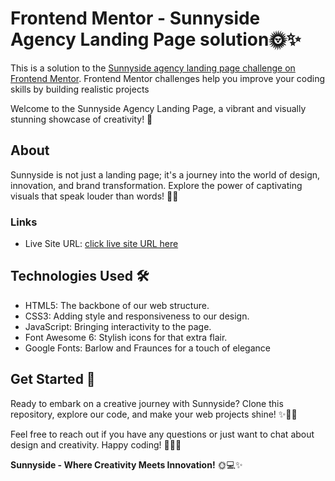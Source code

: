 # Frontend Mentor - Sunnyside Agency Landing Page solution🌞✨

This is a solution to the [Sunnyside agency landing page challenge on Frontend Mentor](https://www.frontendmentor.io/challenges/sunnyside-agency-landing-page-7yVs3B6ef). Frontend Mentor challenges help you improve your coding skills by building realistic projects

Welcome to the Sunnyside Agency Landing Page, a vibrant and visually stunning showcase of creativity! 🚀

## About
Sunnyside is not just a landing page; it's a journey into the world of design, innovation, and brand transformation. Explore the power of captivating visuals that speak louder than words! 💼🌈

### Links
- Live Site URL: [click live site URL here](https://sunny-icecream.netlify.app/)

## Technologies Used 🛠️
- HTML5: The backbone of our web structure.
- CSS3: Adding style and responsiveness to our design.
- JavaScript: Bringing interactivity to the page.
- Font Awesome 6: Stylish icons for that extra flair.
- Google Fonts: Barlow and Fraunces for a touch of elegance

## Get Started 🚀
Ready to embark on a creative journey with Sunnyside? Clone this repository, explore our code, and make your web projects shine! ✨👩‍💻

Feel free to reach out if you have any questions or just want to chat about design and creativity. Happy coding! 🌈🚀✨

**Sunnyside - Where Creativity Meets Innovation!** 🌞💻✨
